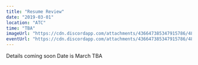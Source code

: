 ```yaml
---
title: "Resume Review"
date: "2019-03-01"
location: "ATC"
time: "TBA"
imageUrl: "https://cdn.discordapp.com/attachments/436647385347915786/484122971317862445/placeholder.jpg"
eventUrl: "https://cdn.discordapp.com/attachments/436647385347915786/484122971317862445/placeholder.jpg"
---
```

Details coming soon
Date is March TBA
